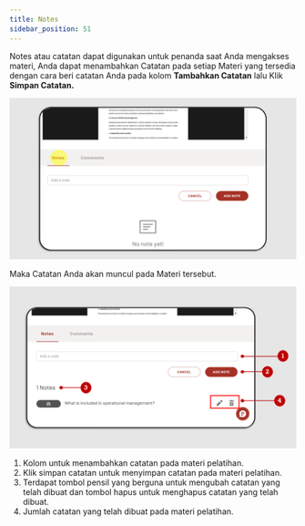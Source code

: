 ```yaml
---
title: Notes
sidebar_position: 51
---
```

Notes atau catatan dapat digunakan untuk penanda saat Anda mengakses materi, Anda dapat menambahkan Catatan pada setiap Materi yang tersedia dengan cara beri catatan Anda pada kolom **Tambahkan Catatan** lalu Klik **Simpan Catatan.**

![](/img/notes-instructor-skills-indo_1.png)

Maka Catatan Anda akan muncul pada Materi tersebut.

![](/img/notes-instructor-skills-indo_2.png)

1. Kolom untuk menambahkan catatan pada materi pelatihan.
2. Klik simpan catatan untuk menyimpan catatan pada materi pelatihan.
3. Terdapat tombol pensil yang berguna untuk mengubah catatan yang telah dibuat dan tombol hapus untuk menghapus catatan yang telah dibuat.
4. Jumlah catatan yang telah dibuat pada materi pelatihan.
